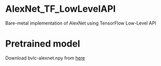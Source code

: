 # AlexNet_TF_LowLevelAPI
Bare-metal implementation of AlexNet using TensorFlow Low-Level API

# Pretrained model
Download bvlc-alexnet.npy from [here](https://d17h27t6h515a5.cloudfront.net/topher/2016/October/580d880c_bvlc-alexnet/bvlc-alexnet.npy)
